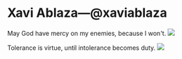 # Xavi Ablaza—@xaviablaza
May God have mercy on my enemies, because I won't.
<img src="https://www.galeriejoaquin.com/images/paintings_big/QFFR-07.jpg"/>

Tolerance is virtue, until intolerance becomes duty.
<img src="https://pbs.twimg.com/media/EcAgaukUYAEVr_w.jpg"/>
